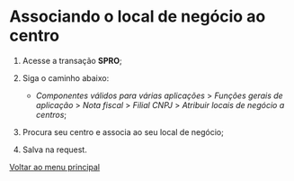 # Associando o local de negócio ao centro 

1. Acesse a transação **SPRO**;
2. Siga o caminho abaixo:

    - *Componentes válidos para várias aplicações* > *Funções gerais de aplicação* > *Nota fiscal* > *Filial CNPJ* > *Atribuir locais de negócio a centros*;

3. Procura seu centro e associa ao seu local de negócio;
4. Salva na request.


[Voltar ao menu principal](./README.md)